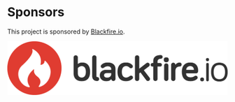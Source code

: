# Sponsors

This project is sponsored by [Blackfire.io](https://www.blackfire.io).

![Blackfire logo](../assets/images/blackfire-logo.png)